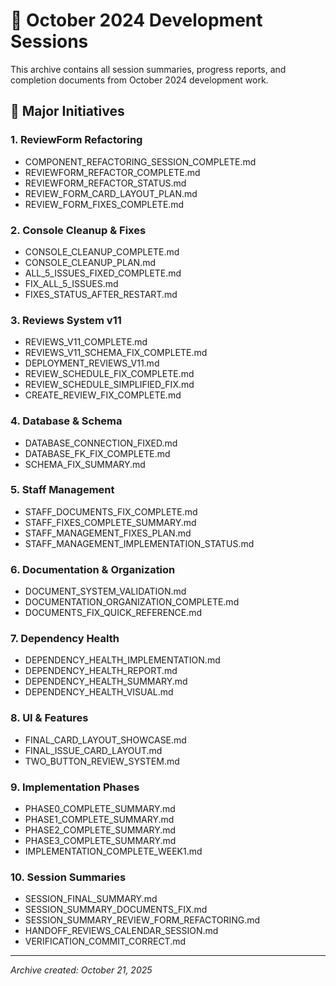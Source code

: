 # 📝 October 2024 Development Sessions

This archive contains all session summaries, progress reports, and completion documents from October 2024 development work.

## 🎯 Major Initiatives

### 1. ReviewForm Refactoring
- COMPONENT_REFACTORING_SESSION_COMPLETE.md
- REVIEWFORM_REFACTOR_COMPLETE.md
- REVIEWFORM_REFACTOR_STATUS.md
- REVIEW_FORM_CARD_LAYOUT_PLAN.md
- REVIEW_FORM_FIXES_COMPLETE.md

### 2. Console Cleanup & Fixes
- CONSOLE_CLEANUP_COMPLETE.md
- CONSOLE_CLEANUP_PLAN.md
- ALL_5_ISSUES_FIXED_COMPLETE.md
- FIX_ALL_5_ISSUES.md
- FIXES_STATUS_AFTER_RESTART.md

### 3. Reviews System v11
- REVIEWS_V11_COMPLETE.md
- REVIEWS_V11_SCHEMA_FIX_COMPLETE.md
- DEPLOYMENT_REVIEWS_V11.md
- REVIEW_SCHEDULE_FIX_COMPLETE.md
- REVIEW_SCHEDULE_SIMPLIFIED_FIX.md
- CREATE_REVIEW_FIX_COMPLETE.md

### 4. Database & Schema
- DATABASE_CONNECTION_FIXED.md
- DATABASE_FK_FIX_COMPLETE.md
- SCHEMA_FIX_SUMMARY.md

### 5. Staff Management
- STAFF_DOCUMENTS_FIX_COMPLETE.md
- STAFF_FIXES_COMPLETE_SUMMARY.md
- STAFF_MANAGEMENT_FIXES_PLAN.md
- STAFF_MANAGEMENT_IMPLEMENTATION_STATUS.md

### 6. Documentation & Organization
- DOCUMENT_SYSTEM_VALIDATION.md
- DOCUMENTATION_ORGANIZATION_COMPLETE.md
- DOCUMENTS_FIX_QUICK_REFERENCE.md

### 7. Dependency Health
- DEPENDENCY_HEALTH_IMPLEMENTATION.md
- DEPENDENCY_HEALTH_REPORT.md
- DEPENDENCY_HEALTH_SUMMARY.md
- DEPENDENCY_HEALTH_VISUAL.md

### 8. UI & Features
- FINAL_CARD_LAYOUT_SHOWCASE.md
- FINAL_ISSUE_CARD_LAYOUT.md
- TWO_BUTTON_REVIEW_SYSTEM.md

### 9. Implementation Phases
- PHASE0_COMPLETE_SUMMARY.md
- PHASE1_COMPLETE_SUMMARY.md
- PHASE2_COMPLETE_SUMMARY.md
- PHASE3_COMPLETE_SUMMARY.md
- IMPLEMENTATION_COMPLETE_WEEK1.md

### 10. Session Summaries
- SESSION_FINAL_SUMMARY.md
- SESSION_SUMMARY_DOCUMENTS_FIX.md
- SESSION_SUMMARY_REVIEW_FORM_REFACTORING.md
- HANDOFF_REVIEWS_CALENDAR_SESSION.md
- VERIFICATION_COMMIT_CORRECT.md

---

*Archive created: October 21, 2025*
